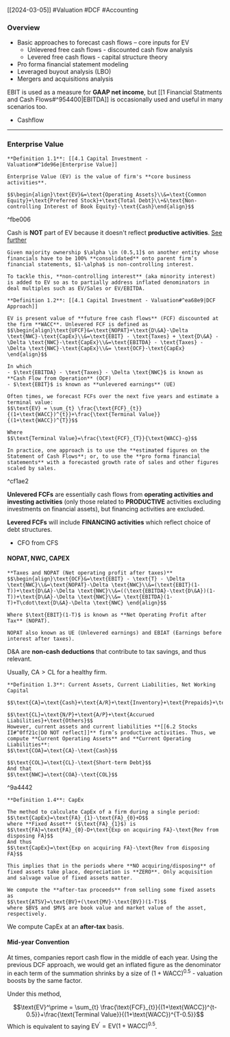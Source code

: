 [[2024-03-05]] #Valuation #DCF #Accounting 

### Overview 
- Basic approaches to forecast cash flows – core inputs for EV
	- Unlevered free cash flows - discounted cash flow analysis  
	- Levered free cash flows - capital structure theory
- Pro forma financial statement modeling
- Leveraged buyout analysis (LBO)
- Mergers and acquisitions analysis

EBIT is used as a measure for **GAAP net income**, but [[1 Financial Statments and Cash Flows#^954400|EBITDA]] is occasionally used and useful in many scenarios too.
- Cashflow

---
### Enterprise Value

```ad-important
**Definition 1.1**: [[4.1 Capital Investment - Valuation#^1de96e|Enterprise Value]]

Enterprise Value (EV) is the value of firm's **core business activities**.

$$\begin{align}\text{EV}&=\text{Operating Assets}\\&=\text{Common Equity}+\text{Preferred Stock}+\text{Total Debt}\\+&\text{Non-controlling Interest of Book Equity}-\text{Cash}\end{align}$$
```

^fbe006

Cash is **NOT** part of EV because it doesn't reflect **productive activities**. [See further](https://www.quora.com/Why-do-we-subtract-cash-and-add-debt-when-calculating-the-enterprise-value-of-a-firm)

```ad-note
Given majority ownership $\alpha \in (0.5,1]$ on another entity whose financials have to be 100% **consolidated** onto parent firm’s financial statements, $1-\alpha$ is non-controlling interest.

To tackle this, **non-controlling interest** (aka minority interest) is added to EV so as to partially address inflated denominators in deal multiples such as EV/Sales or EV/EBITDA.
```

```ad-important
**Definition 1.2**: [[4.1 Capital Investment - Valuation#^ea68e9|DCF Approach]]

EV is present value of **future free cash flows** (FCF) discounted at the firm **WACC**. Unlevered FCF is defined as
$$\begin{align}\text{UFCF}&=\text{NOPAT}+\text{D\&A}-\Delta \text{NWC}-\text{CapEx}\\&=\text{EBIT} - \text{Taxes} + \text{D\&A} - \Delta \text{NWC}-\text{CapEx}\\&=\text{EBITDA} - \text{Taxes} - \Delta \text{NWC}-\text{CapEx}\\&= \text{OCF}-\text{CapEx} \end{align}$$

In which
- $\text{EBITDA} - \text{Taxes} - \Delta \text{NWC}$ is known as **Cash Flow from Operation** (OCF)
- $\text{EBIT}$ is known as **unlevered earnings** (UE)

Often times, we forecast FCFs over the next five years and estimate a terminal value:
$$\text{EV} = \sum_{t} \frac{\text{FCF}_{t}}{(1+\text{WACC})^{t}}+\frac{\text{Terminal Value}}{(1+\text{WACC})^{T}}$$

Where
$$\text{Terminal Value}=\frac{\text{FCF}_{T}}{\text{WACC}-g}$$

In practice, one approach is to use the **estimated figures on the Statement of Cash Flows**; or, to use the **pro forma financial statements** with a forecasted growth rate of sales and other figures scaled by sales.
```

^cf1ae2

**Unlevered FCFs** are essentially cash flows from **operating activities and investing activities** (only those related to **PRODUCTIVE** activities excluding investments on financial assets), but financing activities are excluded.

**Levered FCFs** will include **FINANCING activities** which reflect choice of debt structures.
- CFO from CFS

#### NOPAT, NWC, CAPEX

```ad-note
**Taxes and NOPAT (Net operating profit after taxes)**
$$\begin{align}\text{OCF}&=\text{EBIT} - \text{T} - \Delta \text{NWC}\\&=\text{NOPAT}-\Delta \text{NWC}\\&=(\text{EBIT}(1-T))+\text{D\&A}-\Delta \text{NWC}\\&=((\text{EBITDA}-\text{D\&A})(1-T))+\text{D\&A}-\Delta \text{NWC}\\&= \text{EBITDA}(1-T)+T\cdot\text{D\&A}-\Delta \text{NWC} \end{align}$$

Where $\text{EBIT}(1-T)$ is known as **Net Operating Profit after Tax** (NOPAT).

NOPAT also known as UE (Unlevered earnings) and EBIAT (Earnings before interest after taxes).
```

D&A are **non-cash deductions** that contribute to tax savings, and thus relevant.

Usually, $\text{CA}>\text{CL}$ for a healthy firm. 

```ad-important
**Definition 1.3**: Current Assets, Current Liabilities, Net Working Capital

$$\text{CA}=\text{Cash}+\text{A/R}+\text{Inventory}+\text{Prepaids}+\text{Others}$$

$$\text{CL}=\text{N/P}+\text{A/P}+\text{Accurued Liabilities}+\text{Others}$$
However, current assets and current liabilities **[[6.2 Stocks II#^0ff21c|DO NOT reflect]]** firm’s productive activities. Thus, we compute **Current Operating Assets** and **Current Operating Liabilities**:
$$\text{COA}=\text{CA}-\text{Cash}$$

$$\text{COL}=\text{CL}-\text{Short-term Debt}$$
And that
$$\text{NWC}=\text{COA}-\text{COL}$$
```

^9a4442

```ad-important
**Definition 1.4**: CapEx 

The method to calculate CapEx of a firm during a single period:
$$\text{CapEx}=\text{FA}_{1}-\text{FA}_{0}+D$$
where **Fixed Asset** ($\text{FA}_{1}$) is
$$\text{FA}=\text{FA}_{0}-D+\text{Exp on acquiring FA}-\text{Rev from disposing FA}$$
And thus 
$$\text{CapEx}=\text{Exp on acquiring FA}-\text{Rev from disposing FA}$$

This implies that in the periods where **NO acquiring/disposing** of fixed assets take place, depreciation is **ZERO**. Only acquisition and salvage value of fixed assets matter.

We compute the **after-tax proceeds** from selling some fixed assets as
$$\text{ATSV}=\text{BV}+(\text{MV}-\text{BV})(1-T)$$
where $BV$ and $MV$ are book value and market value of the asset, respectively.
```

We compute CapEx at an **after-tax** basis.
#### Mid-year Convention 
At times, companies report cash flow in the middle of each year. Using the previous DCF approach, we would get an inflated figure as the denominator in each term of the summation shrinks by a size of $(1+\text{WACC})^{0.5}$ - valuation boosts by the same factor.

Under this method,

$$\text{EV}^\prime = \sum_{t} \frac{\text{FCF}_{t}}{(1+\text{WACC})^{t-0.5}}+\frac{\text{Terminal Value}}{(1+\text{WACC})^{T-0.5}}$$
Which is equivalent to saying $\text{EV}^{\prime}= \text{EV}(1+\text{WACC})^{0.5}$.
